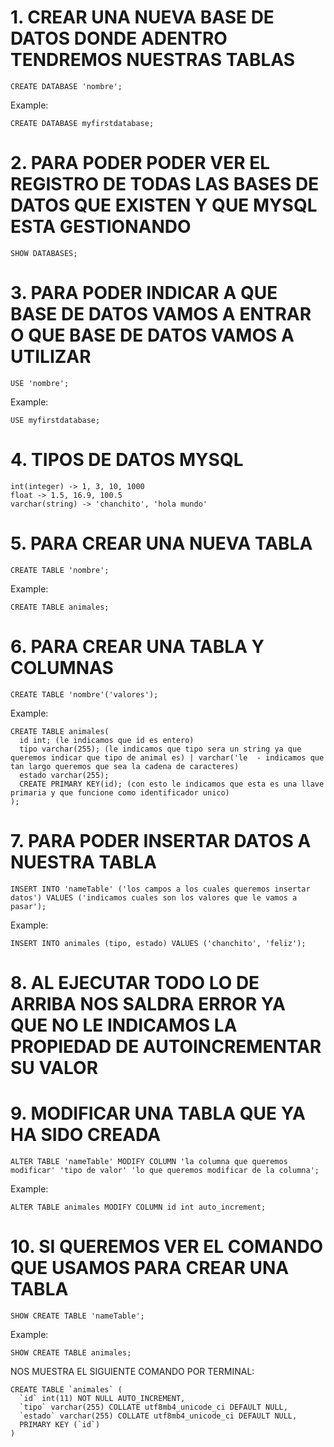 # 1. CREAR UNA NUEVA BASE DE DATOS DONDE ADENTRO TENDREMOS NUESTRAS TABLAS
~~~
CREATE DATABASE 'nombre';
~~~
Example:
~~~
CREATE DATABASE myfirstdatabase;
~~~
# 2. PARA PODER PODER VER EL REGISTRO DE TODAS LAS BASES DE DATOS QUE EXISTEN Y QUE MYSQL ESTA GESTIONANDO
~~~
SHOW DATABASES;
~~~
# 3. PARA PODER INDICAR A QUE BASE DE DATOS VAMOS A ENTRAR O QUE BASE DE DATOS VAMOS A UTILIZAR
~~~
USE 'nombre';
~~~
Example:
~~~
USE myfirstdatabase;
~~~
# 4. TIPOS DE DATOS MYSQL
~~~
int(integer) -> 1, 3, 10, 1000
float -> 1.5, 16.9, 100.5
varchar(string) -> 'chanchito', 'hola mundo'
~~~
# 5. PARA CREAR UNA NUEVA TABLA
~~~
CREATE TABLE 'nombre';
~~~
Example:
~~~
CREATE TABLE animales;
~~~
# 6. PARA CREAR UNA TABLA Y COLUMNAS
~~~
CREATE TABLE 'nombre'('valores');
~~~
Example:
~~~
CREATE TABLE animales(
  id int; (le indicamos que id es entero)
  tipo varchar(255); (le indicamos que tipo sera un string ya que queremos indicar que tipo de animal es) | varchar('le  - indicamos que tan largo queremos que sea la cadena de caracteres)
  estado varchar(255);
  CREATE PRIMARY KEY(id); (con esto le indicamos que esta es una llave primaria y que funcione como identificador unico)
);
~~~

# 7. PARA PODER INSERTAR DATOS A NUESTRA TABLA
~~~
INSERT INTO 'nameTable' ('los campos a los cuales queremos insertar datos') VALUES ('indicamos cuales son los valores que le vamos a pasar');
~~~
Example:
~~~
INSERT INTO animales (tipo, estado) VALUES ('chanchito', 'feliz');
~~~
# 8. AL EJECUTAR TODO LO DE ARRIBA NOS SALDRA ERROR YA QUE NO LE INDICAMOS LA PROPIEDAD DE AUTOINCREMENTAR SU VALOR

# 9. MODIFICAR UNA TABLA QUE YA HA SIDO CREADA
~~~
ALTER TABLE 'nameTable' MODIFY COLUMN 'la columna que queremos modificar' 'tipo de valor' 'lo que queremos modificar de la columna';
~~~
Example:
~~~
ALTER TABLE animales MODIFY COLUMN id int auto_increment;
~~~
# 10. SI QUEREMOS VER EL COMANDO QUE USAMOS PARA CREAR UNA TABLA
~~~
SHOW CREATE TABLE 'nameTable';
~~~
Example:
~~~
SHOW CREATE TABLE animales;
~~~
NOS MUESTRA EL SIGUIENTE COMANDO POR TERMINAL:
~~~
CREATE TABLE `animales` (
  `id` int(11) NOT NULL AUTO_INCREMENT,
  `tipo` varchar(255) COLLATE utf8mb4_unicode_ci DEFAULT NULL,
  `estado` varchar(255) COLLATE utf8mb4_unicode_ci DEFAULT NULL,
  PRIMARY KEY (`id`)
)
~~~
